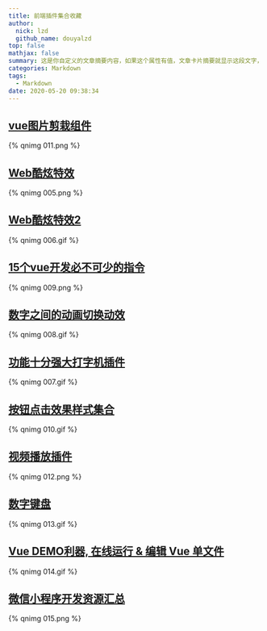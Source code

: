 ```yaml
---
title: 前端插件集合收藏
author:
  nick: lzd
  github_name: douyalzd
top: false
mathjax: false
summary: 这是你自定义的文章摘要内容，如果这个属性有值，文章卡片摘要就显示这段文字，否则程序会自动截取文章的部分内容作为摘要
categories: Markdown
tags:
  - Markdown
date: 2020-05-20 09:38:34
---
```


## [vue图片剪栽组件](https://github.com/xyxiao001/vue-cropper)
{% qnimg 011.png %}

## [Web酷炫特效](http://gnipbao.github.io/h5-test/menu.html)
{% qnimg 005.png %}

## [Web酷炫特效2](https://gnipbao.github.io/h5-test/3dtag.html)
{% qnimg 006.gif %}

## [15个vue开发必不可少的指令](https://www.telerik.com/amp/15-must-have-vue-directives-that-will-significantly-maximize-your-productivity/WEx1ZE1sRUVUWkE5S0dNbEhBNXJyUkU3T1Q4PQ2?utm_campaign=Vue.js%20News&utm_medium=email&utm_source=Revue%20newsletter)
{% qnimg 009.png %}

## [数字之间的动画切换动效](https://dakerhub.github.io/vue-digital-transform/)
{% qnimg 008.gif %}

## [功能十分强大打字机插件](https://github.com/pengqiangsheng/easy-typer-js)
{% qnimg 007.gif %}

## [按钮点击效果样式集合](https://github.com/jolaleye/cssfx)
{% qnimg 010.gif %}

## [视频播放插件](http://h5player.bytedance.com/api/#%E5%B1%9E%E6%80%A7)
{% qnimg 012.png %}

## [数字键盘](https://github.com/viclm/numeric-keyboard)
{% qnimg 013.gif %}

## [Vue DEMO利器, 在线运行 & 编辑 Vue 单文件](https://github.com/dream2023/vue-run-sfc)
{% qnimg 014.gif %}

## [微信小程序开发资源汇总](https://github.com/justjavac/awesome-wechat-weapp)
{% qnimg 015.png %}
